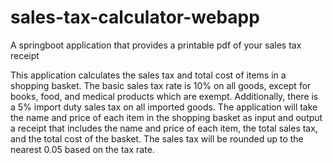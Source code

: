 # sales-tax-calculator-webapp
A springboot application that provides a printable pdf of your sales tax receipt


This application calculates the sales tax and total cost of items in a shopping basket. The basic sales tax rate is 10% on all goods, except for books, food, and medical products which are exempt. Additionally, there is a 5% import duty sales tax on all imported goods. The application will take the name and price of each item in the shopping basket as input and output a receipt that includes the name and price of each item, the total sales tax, and the total cost of the basket. The sales tax will be rounded up to the nearest 0.05 based on the tax rate.

